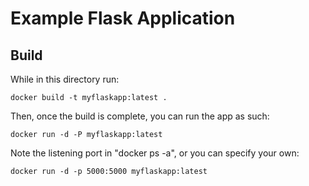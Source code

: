 # Example Flask Application
## Build
While in this directory run:

```
docker build -t myflaskapp:latest .
```

Then, once the build is complete, you can run the app as such:

```
docker run -d -P myflaskapp:latest
```

Note the listening port in "docker ps -a", or you can specify your own:

```
docker run -d -p 5000:5000 myflaskapp:latest
```
